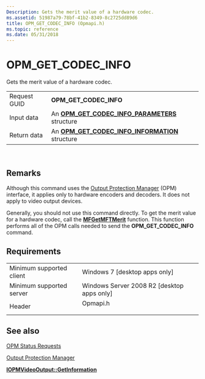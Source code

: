 ```yaml
---
Description: Gets the merit value of a hardware codec.
ms.assetid: 51987a79-78bf-41b2-8349-8c2725dd89d6
title: OPM_GET_CODEC_INFO (Opmapi.h)
ms.topic: reference
ms.date: 05/31/2018
---
```


# OPM\_GET\_CODEC\_INFO

Gets the merit value of a hardware codec.



|              |                                                                                           |
|--------------|-------------------------------------------------------------------------------------------|
| Request GUID | **OPM\_GET\_CODEC\_INFO**                                                                 |
| Input data   | An [**OPM\_GET\_CODEC\_INFO\_PARAMETERS**](/windows/desktop/api/ksopmapi/ns-ksopmapi-opm_get_codec_info_parameters) structure   |
| Return data  | An [**OPM\_GET\_CODEC\_INFO\_INFORMATION**](/windows/desktop/api/ksopmapi/ns-ksopmapi-opm_get_codec_info_information) structure |



 

## Remarks

Although this command uses the [Output Protection Manager](output-protection-manager.md) (OPM) interface, it applies only to hardware encoders and decoders. It does not apply to video output devices.

Generally, you should not use this command directly. To get the merit value for a hardware codec, call the [**MFGetMFTMerit**](/windows/desktop/api/mfapi/nf-mfapi-mfgetmftmerit) function. This function performs all of the OPM calls needed to send the **OPM\_GET\_CODEC\_INFO** command.

## Requirements



|                                     |                                                                                     |
|-------------------------------------|-------------------------------------------------------------------------------------|
| Minimum supported client<br/> | Windows 7 \[desktop apps only\]<br/>                                          |
| Minimum supported server<br/> | Windows Server 2008 R2 \[desktop apps only\]<br/>                             |
| Header<br/>                   | <dl> <dt>Opmapi.h</dt> </dl> |



## See also

<dl> <dt>

[OPM Status Requests](opm-status-requests.md)
</dt> <dt>

[Output Protection Manager](output-protection-manager.md)
</dt> <dt>

[**IOPMVideoOutput::GetInformation**](/windows/desktop/api/opmapi/nf-opmapi-iopmvideooutput-getinformation)
</dt> </dl>

 

 




